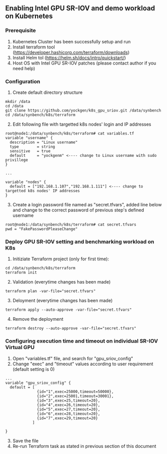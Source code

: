 ## Enabling Intel GPU SR-IOV and demo workload on Kubernetes

### Prerequisite
1. Kubernetes Cluster has been successfully setup and run
2. Install terraform tool (https://developer.hashicorp.com/terraform/downloads)
3. Install Helm tol (https://helm.sh/docs/intro/quickstart/)
4. Host OS with Intel GPU SR-IOV patches (please contact author if you need help)


### Configuration
1. Create default directory structure
```
mkdir /data
cd /data
git clone https://github.com/yockgen/k8s_gpu_sriov.git /data/synbench
cd /data/synbench/k8s/terraform
```

2. Edit following file with targetted k8s nodes' login and IP addresses
```
root@node1:/data/synbench/k8s/terraform# cat variables.tf
variable "username" {
  description = "Linux username"
  type        = string
  sensitive   = true
  default     = "yockgenm" <---- change to Linux username with sudo privillege
}

...

variable "nodes" {
  default = ["192.168.1.107","192.168.1.111"] <---- change to targetted k8s nodes' IP addresses
}

```
3. Create a login password file named as "secret.tfvars", added line below and change to the correct password of previous step's defined username
```
root@node1:/data/synbench/k8s/terraform# cat secret.tfvars
pwd = "FakePasswordPleaseChange"
```

### Deploy GPU SR-IOV setting and benchmarking workload on K8s 
1. Initiziate Terraform project (only for first time):
```
cd /data/synbench/k8s/terraform
terraform init    
```

2. Validation (everytime changes has been made)
```
terraform plan -var-file="secret.tfvars"     
```

3. Deloyment (everytime changes has been made)
```
terraform apply --auto-approve -var-file="secret.tfvars"   
```

4. Remove the deployment 
```
terraform destroy --auto-approve -var-file="secret.tfvars"   
```

### Configuring execution time and timeout on individual SR-IOV Virtual GPU

1. Open "variables.tf" file, and search for "gpu_sriov_config"
2. Change "exec" and "timeout" values according to user requirement (default setting is 0)
```
...
variable "gpu_sriov_config" {
  default = [
              {id="1",exec=25000,timeout=50000},
              {id="2",exec=25001,timeout=30001},
              {id="3",exec=25,timeout=20},
              {id="4",exec=26,timeout=20},
              {id="5",exec=27,timeout=20},
              {id="6",exec=28,timeout=20},
              {id="7",exec=29,timeout=20}
            ]

}

```
3. Save the file
4. Re-run Terraform task as stated in previous section of this document
